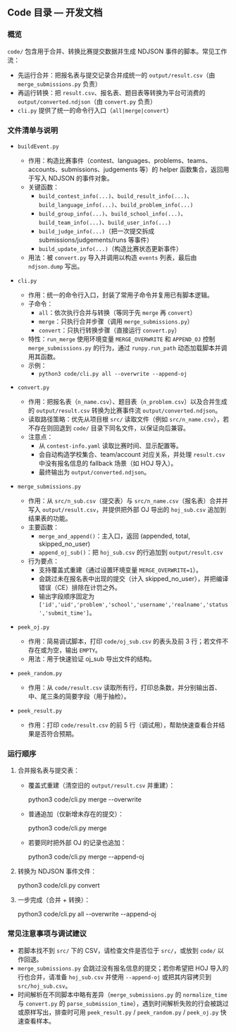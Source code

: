 ## Code 目录 — 开发文档

### 概览

`code/` 包含用于合并、转换比赛提交数据并生成 NDJSON 事件的脚本。常见工作流：

- 先运行合并：把报名表与提交记录合并成统一的 `output/result.csv`（由 `merge_submissions.py` 负责）
- 再运行转换：把 `result.csv`、报名表、题目表等转换为平台可消费的 `output/converted.ndjson`（由 `convert.py` 负责）
- `cli.py` 提供了统一的命令行入口（`all|merge|convert`）

### 文件清单与说明

- `buildEvent.py`
  - 作用：构造比赛事件（contest、languages、problems、teams、accounts、submissions、judgements 等）的 helper 函数集合，返回用于写入 NDJSON 的事件对象。
  - 关键函数：
    - `build_contest_info(...)`、`build_result_info(...)`、`build_language_info(...)`、`build_problem_info(...)`
    - `build_group_info(...)`、`build_school_info(...)`、`build_team_info(...)`、`build_user_info(...)`
    - `build_judge_info(...)`（把一次提交拆成 submissions/judgements/runs 等事件）
    - `build_update_info(...)`（构造比赛状态更新事件）
  - 用法：被 `convert.py` 导入并调用以构造 `events` 列表，最后由 `ndjson.dump` 写出。

- `cli.py`
  - 作用：统一的命令行入口，封装了常用子命令并复用已有脚本逻辑。
  - 子命令：
    - `all`：依次执行合并与转换（等同于先 `merge` 再 `convert`）
    - `merge`：只执行合并步骤（调用 `merge_submissions.py`）
    - `convert`：只执行转换步骤（直接运行 `convert.py`）
  - 特性：`run_merge` 使用环境变量 `MERGE_OVERWRITE` 和 `APPEND_OJ` 控制 `merge_submissions.py` 的行为，通过 `runpy.run_path` 动态加载脚本并调用其函数。
  - 示例：
    - `python3 code/cli.py all --overwrite --append-oj`

- `convert.py`
  - 作用：把报名表（`n_name.csv`）、题目表（`n_problem.csv`）以及合并生成的 `output/result.csv` 转换为比赛事件流 `output/converted.ndjson`。
  - 读取路径策略：优先从项目根 `src/` 读取文件（例如 `src/n_name.csv`），若不存在则回退到 `code/` 目录下同名文件，以保证向后兼容。
  - 注意点：
    - 从 `contest-info.yaml` 读取比赛时间、显示配置等。
    - 会自动构造学校集合、team/account 对应关系，并处理 `result.csv` 中没有报名信息的 fallback 场景（如 HOJ 导入）。
    - 最终输出为 `output/converted.ndjson`。

- `merge_submissions.py`
  - 作用：从 `src/n_sub.csv`（提交表）与 `src/n_name.csv`（报名表）合并并写入 `output/result.csv`，并提供把外部 OJ 导出的 `hoj_sub.csv` 追加到结果表的功能。
  - 主要函数：
    - `merge_and_append()`：主入口，返回 (appended, total, skipped_no_user)
    - `append_oj_sub()`：把 `hoj_sub.csv` 的行追加到 `output/result.csv`
  - 行为要点：
    - 支持覆盖式重建（通过设置环境变量 `MERGE_OVERWRITE=1`）。
    - 会跳过未在报名表中出现的提交（计入 skipped_no_user），并把编译错误（CE）排除在计罚之外。
    - 输出字段顺序固定为 `['id','uid','problem','school','username','realname','status','submit_time']`。

- `peek_oj.py`
  - 作用：简易调试脚本，打印 `code/oj_sub.csv` 的表头及前 3 行；若文件不存在或为空，输出 `EMPTY`。
  - 用法：用于快速验证 oj_sub 导出文件的结构。

- `peek_random.py`
  - 作用：从 `code/result.csv` 读取所有行，打印总条数，并分别输出首、中、尾三条的简要字段（用于抽检）。

- `peek_result.py`
  - 作用：打印 `code/result.csv` 的前 5 行（调试用），帮助快速查看合并结果是否符合预期。

### 运行顺序

1. 合并报名表与提交表：

   - 覆盖式重建（清空旧的 `output/result.csv` 并重建）：

     python3 code/cli.py merge --overwrite

   - 普通追加（仅新增未存在的提交）：

     python3 code/cli.py merge

   - 若要同时把外部 OJ 的记录也追加：

     python3 code/cli.py merge --append-oj

2. 转换为 NDJSON 事件文件：

   python3 code/cli.py convert

3. 一步完成（合并 + 转换）：

   python3 code/cli.py all --overwrite --append-oj

### 常见注意事项与调试建议

- 若脚本找不到 `src/` 下的 CSV，请检查文件是否位于 `src/`，或放到 `code/` 以作回退。
- `merge_submissions.py` 会跳过没有报名信息的提交；若你希望把 HOJ 导入的行也合并，请准备 `hoj_sub.csv` 并使用 `--append-oj` 或把其内容拷贝到 `src/hoj_sub.csv`。
- 时间解析在不同脚本中略有差异（`merge_submissions.py` 的 `normalize_time` 与 `convert.py` 的 `parse_submission_time`），遇到时间解析失败的行会被跳过或原样写出，排查时可用 `peek_result.py` / `peek_random.py` / `peek_oj.py` 快速查看样本。